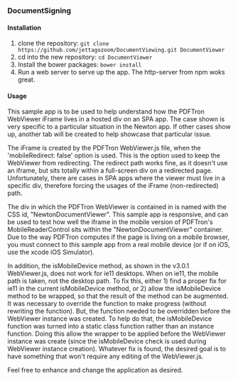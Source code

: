 ### DocumentSigning

#### Installation

1. clone the repository: `git clone https://github.com/jettagozoom/DocumentViewing.git DocumentViewer`
1. cd into the new repository: `cd DocumentViewer`
1. Install the bower packages: `bower install`
1. Run a web server to serve up the app. The http-server from npm woks great.

#### Usage

This sample app is to be used to help understand how the PDFTron WebViewer iFrame lives in a
hosted div on an SPA app. The case shown is very specific to a particular situation in the
Newton app. If other cases show up, another tab will be created to help showcase that particular issue.</p>

The iFrame is created by the PDFTron WebViewer.js file, when the 'mobileRedirect: false'
option is used. This is the option used to keep the WebViewer from redirecting. The redirect
path works fine, as it doesn't use an iframe, but sits totally within a full-screen div on
a redirected page. Unfortunately, there are cases in SPA apps where the viewer must live in
a specific div, therefore forcing the usages of the iFrame (non-redirected) path.</p>

The div in which the PDFTron WebViewer is contained in is named with the CSS id,
"NewtonDocumentViewer". This sample app is responsive, and can be used to test how well the
iframe in the mobile version of PDFTron's MobileReaderControl sits within the "NewtonDocumentViewer"
container. Due to the way PDFTron computes if the page is living on a mobile browser, you
must connect to this sample app from a real mobile device (or if on iOS, use the xcode iOS Simulator).</p>

In addition, the isMobileDevice method, as shown in the v3.0.1 WebViewer.js, does not work
for ie11 desktops. When on ie11, the mobile path is taken, not the desktop path.
To fix this, either 1) find a proper fix for ie11 in the current isMobileDevice method,
or 2) allow the isMobileDevice method to be wrapped, so that the result of the method can be
augmented. It was necessary to override the function to make progress (without rewriting the function).
But, the function needed to be overridden before the WebViewer instance was created.
To help do that, the isMobileDevice function was turned into a static class function rather
than an instance function. Doing this allow the wrapper to be applied before the WebViewer instance was create
(since the isMobileDevice check is used during WebViewer instance creation). Whatever fix is found,
the desired goal is to have something that won't require any editing of the WebViewer.js.</p>

Feel free to enhance and change the application as desired.


